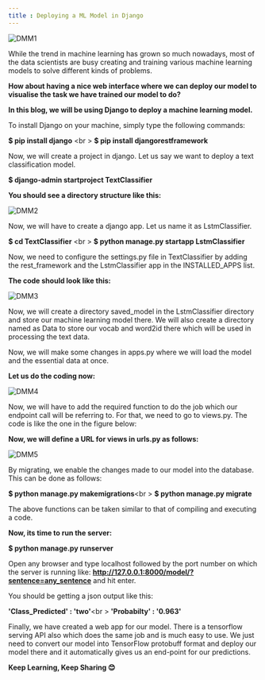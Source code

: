 ```yaml
---
title : Deploying a ML Model in Django
---
```


![DMM1](https://1.bp.blogspot.com/-FT1JZ5TlrDE/XbC_EHaZUfI/AAAAAAAAPpI/vtBcRhi0MZcCr-zMSub8dyYZhTQkBcEagCEwYBhgL/s1600/django.png)

While the trend in machine learning has grown so much nowadays, most of the data scientists are busy creating and training various machine learning models to solve different kinds of problems.

**How about having a nice web interface where we can deploy our model to visualise the task we have trained our model to do?**

**In this blog, we will be using Django to deploy a machine learning model.**


To install Django on your machine, simply type the following commands:


**$ pip install django** <br \>
**$ pip install djangorestframework**

Now, we will create a project in django. Let us say we want to deploy a text classification model.

**$ django-admin startproject TextClassifier**

**You should see a directory structure like this:**


![DMM2](https://1.bp.blogspot.com/-XT-dq4nY4fY/XbFSpFd4BWI/AAAAAAAAPpk/fxMpnXE5cZ0Q0tcWu1EGwYMKMMIRML7IgCLcBGAsYHQ/s1600/Screenshot%2B2019-10-24%2Bat%2B12.53.52%2BPM.png)


Now, we will have to create a django app. Let us name it as LstmClassifier.

**$ cd TextClassifier** <br \>
**$ python manage.py startapp LstmClassifier**

Now, we need to configure the settings.py file in TextClassifier by adding the rest_framework and the LstmClassifier app in the INSTALLED_APPS list.

**The code should look like this:**


![DMM3](https://1.bp.blogspot.com/-j-kfejLuuZI/XbFUsR9zAPI/AAAAAAAAPpw/zZaRrPEmFyswwbajvs-GfLmnQT9hCuxlgCLcBGAsYHQ/s1600/Screenshot%2B2019-10-24%2Bat%2B1.02.55%2BPM.png)

Now, we will create a directory saved_model in the LstmClassifier directory and store our machine learning model there. We will also create a directory named as Data to store our vocab and word2id there which will be used in processing the text data.


Now, we will make some changes in apps.py where we will load the model and the essential data at once.

**Let us do the coding now:**

![DMM4](https://1.bp.blogspot.com/-JVIxTuN0qIg/XbFr3S54-FI/AAAAAAAAPqI/xbCwedMFIdIBSS6rPc1_bwvmBxQjLjZcgCLcBGAsYHQ/s1600/Screenshot%2B2019-10-24%2Bat%2B2.41.26%2BPM.png)

Now, we will have to add the required function to do the job which our endpoint call will be referring to. For that, we need to go to views.py. The code is like the one in the figure below:

<script src="https://gist.github.com/spraphul/cc69aa7b9f36a4b77902e9ad5c13fe07.js"></script>

**Now, we will define a URL for views in urls.py as follows:**

![DMM5](https://1.bp.blogspot.com/-kdWiRfuWLtk/XbFzJe_MwjI/AAAAAAAAPqY/-ohhcyO1DagODAK-M9XBC6LXHUMSiEf4ACLcBGAsYHQ/s1600/Screenshot%2B2019-10-24%2Bat%2B3.12.52%2BPM.png)

By migrating, we enable the changes made to our model into the database. This can be done as follows:

**$ python manage.py makemigrations**<br \>
**$ python manage.py migrate**

The above functions can be taken similar to that of
compiling and executing a code.


**Now, its time to run the server:**

**$ python manage.py runserver**


Open any browser and type localhost followed by the port number on which the server is running like:
**http://127.0.0.1:8000/model/?sentence=any_sentence** and hit enter.

You should be getting a json output like this:

**'Class_Predicted' : 'two'**<br \>
**'Probabilty' : '0.963'**

Finally, we have created a web app for our model. There is a tensorflow serving API also which does the same job and is 
much easy to use. We just need to convert our model into TensorFlow protobuff format and deploy our model there and it 
automatically gives us an end-point for our predictions.

**Keep Learning, Keep Sharing 😊**
